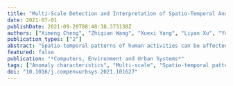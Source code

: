 ```yaml
---
title: "Multi-Scale Detection and Interpretation of Spatio-Temporal Anomalies of Human Activities Represented by Time-Series"
date: 2021-07-01
publishDate: 2021-09-20T08:48:38.373138Z
authors: ["Ximeng Cheng", "Zhiqian Wang", "Xuexi Yang", "Liyan Xu", "Yu Liu"]
publication_types: ["2"]
abstract: "Spatio-temporal patterns of human activities can be affected by events, such as extreme weather. Events cause anomalies that could be expressed by abnormal activity patterns deviating from the inherent ones. The detection of spatio-temporal anomalies thus helps to understand the implicit influencing mechanism with which the external factors affect human activities. Existing methods of spatio-temporal anomaly detection usually treat the temporal information as attributes of spatial units, which is an over-simplification as it ignores complex temporal patterns (e.g., periodic components of time-series). Moreover, as the spatio-temporal resolutions affect expressed characteristics of anomalies, the sensitivity of anomalies to scale is also worth investigating. This study intends to detect and interpret the spatio-temporal anomalies of human activities from a multi-scale perspective. Being different from the single-scale consideration and independent consideration of multiple scales, this research investigates how the anomalies' characteristics change at multiple scales by anomaly matching. The criteria of anomaly matching are the overlapping degree of spatio-temporal influence ranges of anomalies. It helps to specify the events that caused the expressed anomalies. Besides, we introduce the time-series decomposition methods to decompose complex temporal patterns, highlighting the abnormal changes in activity patterns. The study is validated using a multi-temporal-scale simulation experiment, and a multi-spatial-scale experiment based on taxi data in Beijing. Results show that the multi-scale method can detect various anomalies. Moreover, obtained multi-scale characteristics of anomalies are easy to compare with external data, and thus benefit anomaly interpretation (validated by two sample anomalies). This study highlights the significance of scales in anomaly detection of human activities and provides references for related works."
featured: false
publication: "*Computers, Environment and Urban Systems*"
tags: ["Anomaly characteristics", "Multi-scale", "Spatio-temporal pattern", "Taxi data", "Time-series decomposition"]
doi: "10.1016/j.compenvurbsys.2021.101627"
---
```


